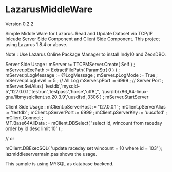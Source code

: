 # LazarusMiddleWare

Version 0.2.2

Simple Middle Ware for Lazarus. Read and Update Dataset via TCP/IP 
Inlcude Server Side Component and Client Side Component.
This project using Lazarus 1.8.4 or above.

Note : Use Lazarus Online Package Manager to install Indy10 and ZeosDBO. 

Server Side Usage : 
  mServer := TTCPMServer.Create( Self ) ;
  mServer.pExePath := ExtractFilePath(  ParamStr( 0 )  ) ;
  mServer.pLogMessage := @LogMessage ;
  mServer.pLogMode := True ;
  mServer.pLogLevel := 5 ; // All Log
  mServer.pPort := 6999 ; // Server Port ;
  mServer.SetAlias( 'testdb','mysqld-5','127.0.0.1','testrun','testpass','horse','utf8','',
  '/usr/lib/x86_64-linux-gnu/libmysqlclient.so.20.3.9','uusdfsd',3306 ) ; 
  mServer.StartServer

  
Client Side Usage :
  mClient.pServerHost := '127.0.0.1' ;
  mClient.pServerAlias := 'testdb' ;
  mClient.pServerPort := 6999 ;
  mClient.pServerKey := 'uusdfsd' ;
  mClient.Connect ;   
  MT.Base64AllData := mClient.DBSelect( 'select id, wincount from raceday order by id desc limit 10' ) ; 
  
   // or

   
  mClient.DBExecSQL( 'update raceday set wincount = 10 where id = 103'  ); 
  lazmiddleservermain.pas shows the usage. 
  
  This sample is using MYSQL as database backend. 
  
  
